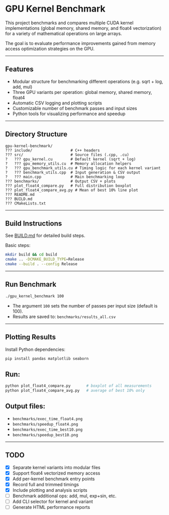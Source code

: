 # GPU Kernel Benchmark

This project benchmarks and compares multiple CUDA kernel implementations (global memory, shared memory, and float4 vectorization) for a variety of mathematical operations on large arrays.

The goal is to evaluate performance improvements gained from memory access optimization strategies on the GPU.

---

## Features

- Modular structure for benchmarking different operations (e.g. sqrt + log, add, mul)
- Three GPU variants per operation: global memory, shared memory, float4
- Automatic CSV logging and plotting scripts
- Customizable number of benchmark passes and input sizes
- Python tools for visualizing performance and speedup

---

## Directory Structure

```
gpu-kernel-benchmark/
??? include/                 # C++ headers
??? src/                     # Source files (.cpp, .cu)
?   ??? gpu_kernel.cu        # Default kernel (sqrt + log)
?   ??? gpu_memory_utils.cu  # Memory allocation helpers
?   ??? gpu_benchmark_utils.cu # Timing logic for each kernel variant
?   ??? benchmark_utils.cpp  # Input generation & CSV output
?   ??? main.cpp             # Main benchmarking loop
??? benchmarks/              # Output CSV + plots
??? plot_float4_compare.py   # Full distribution boxplot
??? plot_float4_compare_avg.py # Mean of best 10% line plot
??? README.md
??? BUILD.md
??? CMakeLists.txt
```

---

## Build Instructions

See [BUILD.md](./BUILD.md) for detailed build steps.

Basic steps:

```bash
mkdir build && cd build
cmake .. -DCMAKE_BUILD_TYPE=Release
cmake --build . --config Release
```

---

## Run Benchmark

```bash
./gpu_kernel_benchmark 100
```
- The argument `100` sets the number of passes per input size (default is 100).
- Results are saved to: `benchmarks/results_all.csv`

---

## Plotting Results

Install Python dependencies:

```bash
pip install pandas matplotlib seaborn
```

## Run:
```bash
python plot_float4_compare.py       # boxplot of all measurements
python plot_float4_compare_avg.py   # average of best 10% only
```

## Output files:
- `benchmarks/exec_time_float4.png`
- `benchmarks/speedup_float4.png`
- `benchmarks/exec_time_best10.png`
- `benchmarks/speedup_best10.png`

---

## TODO
- [x] Separate kernel variants into modular files
- [x] Support float4 vectorized memory access
- [x] Add per-kernel benchmark entry points
- [x] Record full and trimmed timings
- [x] Include plotting and analysis scripts
- [ ] Benchmark additional ops: add, mul, exp+sin, etc.
- [ ] Add CLI selector for kernel and variant
- [ ] Generate HTML performance reports